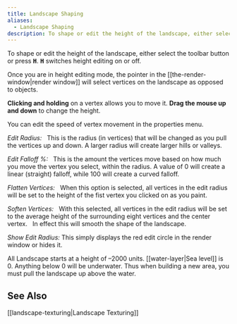 ```yaml
---
title: Landscape Shaping
aliases:
  - Landscape Shaping
description: To shape or edit the height of the landscape, either select the toolbar button or press H.
---
```

To shape or edit the height of the landscape, either select the toolbar button or press **<kbd>H</kbd>**. **<kbd>H</kbd>** switches height editing on or off.

Once you are in height editing mode, the pointer in the [[the-render-window|render window]] will select vertices on the landscape as opposed to objects.

**Clicking and holding** on a vertex allows you to move it. **Drag the mouse up and down** to change the height.

You can edit the speed of vertex movement in the properties menu.

_Edit Radius:_ &nbsp; This is the radius (in vertices) that will be changed as you pull the vertices up and down. A larger radius will create larger hills or valleys.

_Edit Falloff %:_ &nbsp; This is the amount the vertices move based on how much you move the vertex you select, within the radius. A value of 0 will create a linear (straight) falloff, while 100 will create a curved falloff.

_Flatten Vertices:_ &nbsp; When this option is selected, all vertices in the edit radius will be set to the height of the fist vertex you clicked on as you paint.

_Soften Vertices:_ &nbsp; With this selected, all vertices in the edit radius will be set to the average height of the surrounding eight vertices and the center vertex. &nbsp; In effect this will smooth the shape of the landscape.

_Show Edit Radius:_ This simply displays the red edit circle in the render window or hides it.

All Landscape starts at a height of –2000 units. [[water-layer|Sea level]] is 0. Anything below 0 will be underwater. Thus when building a new area, you must pull the landscape up above the water.

## See Also
[[landscape-texturing|Landscape Texturing]]
